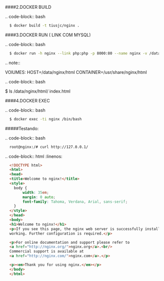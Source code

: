 <script src="http://gist-it.appspot.com/http://github.com/tiusjc/dtisjc-docs/tree/master/docs/dockerfiles/nginx/Dockerfile"></script>

####2.DOCKER BUILD

.. code-block:: bash

```bash
  $ docker build -t tiusjc/nginx .
```

####3.DOCKER RUN ( LINK COM MYSQL)

.. code-block:: bash
 
```bash
  $ docker run -h nginx --link php:php -p 8000:80 --name nginx -v /data/nginx/html:/usr/share/nginx/html -d tiusjc/nginx 
```

.. note::
  
  VOlUMES:  HOST=/data/nginx/html CONTAINER=/usr/share/nginx/html
  
.. code-block:: bash

  $ ls /data/nginx/html/
  index.html  

####4.DOCKER EXEC

.. code-block:: bash

```bash
  $ docker exec -ti nginx /bin/bash
```

#####Testando:

.. code-block:: bash

```bash
  root@nginx:/# curl http://127.0.0.1/
```

.. code-block:: html
  :linenos:

```html
  <!DOCTYPE html>
  <html>
  <head>
  <title>Welcome to nginx!</title>
  <style>
    body {
        width: 35em;
        margin: 0 auto;
        font-family: Tahoma, Verdana, Arial, sans-serif;
    }
  </style>
  </head>
  <body>
  <h1>Welcome to nginx!</h1>
  <p>If you see this page, the nginx web server is successfully installed and
  working. Further configuration is required.</p>

  <p>For online documentation and support please refer to
  <a href="http://nginx.org/">nginx.org</a>.<br/>
  Commercial support is available at
  <a href="http://nginx.com/">nginx.com</a>.</p>

  <p><em>Thank you for using nginx.</em></p>
  </body>
  </html>
```

